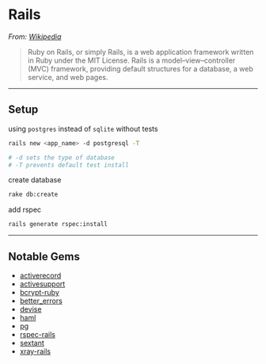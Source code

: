 # Rails

*From: [Wikipedia](https://en.wikipedia.org/wiki/Ruby_on_Rails)*

> Ruby on Rails, or simply Rails, is a web application framework written in Ruby under the MIT License. Rails is a model–view–controller (MVC) framework, providing default structures for a database, a web service, and web pages.

---

## Setup

using ```postgres``` instead of ```sqlite``` without tests

```bash
rails new <app_name> -d postgresql -T

# -d sets the type of database
# -T prevents default test install
```

create database

```bash
rake db:create
```

add rspec

```bash
rails generate rspec:install
```

---

## Notable Gems

-   [activerecord]()
-   [activesupport]()
-   [bcrypt-ruby]()
-   [better_errors](https://github.com/charliesome/better_errors)
-   [devise](https://github.com/plataformatec/devise)
-   [haml]()
-   [pg]()
-   [rspec-rails]()
-   [sextant](https://github.com/schneems/sextant)
-   [xray-rails](https://github.com/brentd/xray-rails)
